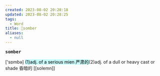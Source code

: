 ```yaml
---
created: 2023-08-02 20:28:18
updated: 2023-08-02 20:28:25
tags:
  - Word
title: 📖somber
aliases:
  - null
---
```


<pre><strong>somber</strong></pre>
['sɒmbə]
<mark style="background: #ABF7F7A6;">(1)adj. of a serious mien 严肃的</mark>(2)adj. of a dull or heavy cast or shade 昏暗的
[[solemn]]
